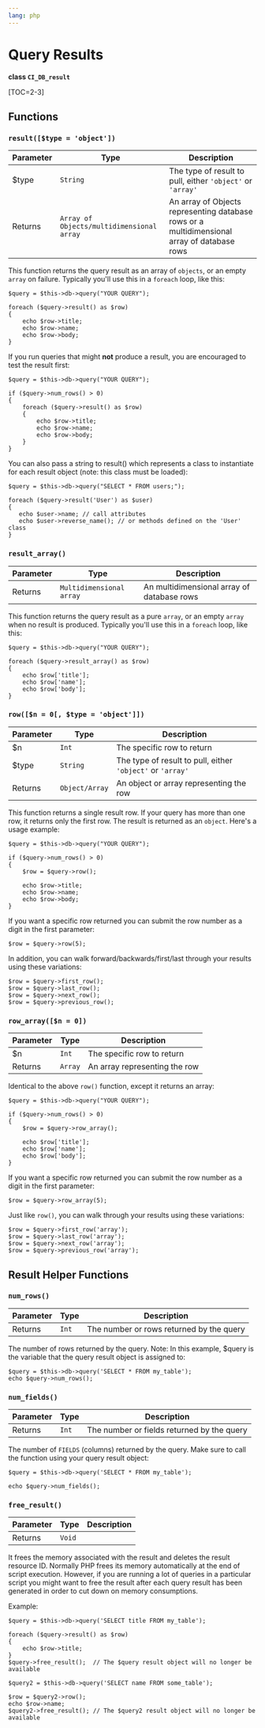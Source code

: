 ```yaml
---
lang: php
---
```


<!--
    This source file is part of the open source project
    ExpressionEngine User Guide (https://github.com/ExpressionEngine/ExpressionEngine-User-Guide)

    @link      https://expressionengine.com/
    @copyright Copyright (c) 2003-2020, Packet Tide, LLC (https://ellislab.com)
    @license   https://expressionengine.com/license Licensed under Apache License, Version 2.0
-->

# Query Results

**class `CI_DB_result`**

[TOC=2-3]

## Functions

### `result([$type = 'object'])`

| Parameter | Type                                      | Description                                                                                 |
| --------- | ----------------------------------------- | ------------------------------------------------------------------------------------------- |
| \$type    | `String`                                  | The type of result to pull, either `'object'` or `'array'`                                  |
| Returns   | `Array of Objects/multidimensional array` | An array of Objects representing database rows or a multidimensional array of database rows |

This function returns the query result as an array of `objects`, or an empty `array` on failure. Typically you'll use this in a `foreach` loop, like this:

    $query = $this->db->query("YOUR QUERY");

    foreach ($query->result() as $row)
    {
        echo $row->title;
        echo $row->name;
        echo $row->body;
    }

If you run queries that might **not** produce a result, you are encouraged to test the result first:

    $query = $this->db->query("YOUR QUERY");

    if ($query->num_rows() > 0)
    {
        foreach ($query->result() as $row)
        {
            echo $row->title;
            echo $row->name;
            echo $row->body;
        }
    }

You can also pass a string to result() which represents a class to instantiate for each result object (note: this class must be loaded):

    $query = $this->db->query("SELECT * FROM users;");

    foreach ($query->result('User') as $user)
    {
       echo $user->name; // call attributes
       echo $user->reverse_name(); // or methods defined on the 'User' class
    }

### `result_array()`

| Parameter | Type                     | Description                                |
| --------- | ------------------------ | ------------------------------------------ |
| Returns   | `Multidimensional array` | An multidimensional array of database rows |

This function returns the query result as a pure `array`, or an empty `array` when no result is produced. Typically you'll use this in a `foreach` loop, like this:

    $query = $this->db->query("YOUR QUERY");

    foreach ($query->result_array() as $row)
    {
        echo $row['title'];
        echo $row['name'];
        echo $row['body'];
    }

### `row([$n = 0[, $type = 'object']])`

| Parameter | Type           | Description                                                |
| --------- | -------------- | ---------------------------------------------------------- |
| \$n       | `Int`          | The specific row to return                                 |
| \$type    | `String`       | The type of result to pull, either `'object'` or `'array'` |
| Returns   | `Object/Array` | An object or array representing the row                    |

This function returns a single result row. If your query has more than one row, it returns only the first row. The result is returned as an `object`. Here's a usage example:

    $query = $this->db->query("YOUR QUERY");

    if ($query->num_rows() > 0)
    {
        $row = $query->row();

        echo $row->title;
        echo $row->name;
        echo $row->body;
    }

If you want a specific row returned you can submit the row number as a digit in the first parameter:

    $row = $query->row(5);

In addition, you can walk forward/backwards/first/last through your results using these variations:

    $row = $query->first_row();
    $row = $query->last_row();
    $row = $query->next_row();
    $row = $query->previous_row();

### `row_array([$n = 0])`

| Parameter | Type    | Description                   |
| --------- | ------- | ----------------------------- |
| \$n       | `Int`   | The specific row to return    |
| Returns   | `Array` | An array representing the row |

Identical to the above `row()` function, except it returns an array:

    $query = $this->db->query("YOUR QUERY");

    if ($query->num_rows() > 0)
    {
        $row = $query->row_array();

        echo $row['title'];
        echo $row['name'];
        echo $row['body'];
    }

If you want a specific row returned you can submit the row number as a digit in the first parameter:

    $row = $query->row_array(5);

Just like `row()`, you can walk through your results using these variations:

    $row = $query->first_row('array');
    $row = $query->last_row('array');
    $row = $query->next_row('array');
    $row = $query->previous_row('array');

## Result Helper Functions

### `num_rows()`

| Parameter | Type  | Description                              |
| --------- | ----- | ---------------------------------------- |
| Returns   | `Int` | The number or rows returned by the query |

The number of rows returned by the query. Note: In this example, \$query is the variable that the query result object is assigned to:

    $query = $this->db->query('SELECT * FROM my_table');
    echo $query->num_rows();

### `num_fields()`

| Parameter | Type  | Description                                |
| --------- | ----- | ------------------------------------------ |
| Returns   | `Int` | The number or fields returned by the query |

The number of `FIELDS` (columns) returned by the query. Make sure to call the function using your query result object:

    $query = $this->db->query('SELECT * FROM my_table');

    echo $query->num_fields();

### `free_result()`

| Parameter | Type   | Description |
| --------- | ------ | ----------- |
| Returns   | `Void` |             |

It frees the memory associated with the result and deletes the result resource ID. Normally PHP frees its memory automatically at the end of script execution. However, if you are running a lot of queries in a particular script you might want to free the result after each query result has been generated in order to cut down on memory consumptions.

Example:

    $query = $this->db->query('SELECT title FROM my_table');

    foreach ($query->result() as $row)
    {
        echo $row->title;
    }
    $query->free_result();  // The $query result object will no longer be available

    $query2 = $this->db->query('SELECT name FROM some_table');

    $row = $query2->row();
    echo $row->name;
    $query2->free_result(); // The $query2 result object will no longer be available
